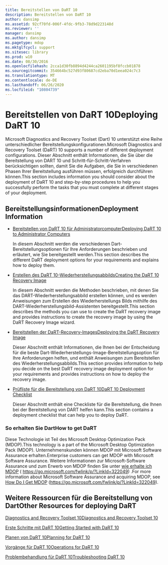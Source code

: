 ```yaml
---
title: Bereitstellen von DaRT 10
description: Bereitstellen von DaRT 10
author: dansimp
ms.assetid: 92cf70fd-006f-4fdc-9fb3-78d9d223148d
ms.reviewer: ''
manager: dansimp
ms.author: dansimp
ms.pagetype: mdop
ms.mktglfcycl: support
ms.sitesec: library
ms.prod: w10
ms.date: 08/30/2016
ms.openlocfilehash: 2cca1d30fb8894d4244ca2601195bf8fccb01878
ms.sourcegitcommit: 354664bc527d93f80687cd2eba70d1eea024c7c3
ms.translationtype: MT
ms.contentlocale: de-DE
ms.lasthandoff: 06/26/2020
ms.locfileid: "10804739"
---
```

# <span data-ttu-id="96b81-103">Bereitstellen von DaRT 10</span><span class="sxs-lookup"><span data-stu-id="96b81-103">Deploying DaRT 10</span></span>


<span data-ttu-id="96b81-104">Microsoft Diagnostics and Recovery Toolset (Dart) 10 unterstützt eine Reihe unterschiedlicher Bereitstellungskonfigurationen.</span><span class="sxs-lookup"><span data-stu-id="96b81-104">Microsoft Diagnostics and Recovery Toolset (DaRT) 10 supports a number of different deployment configurations.</span></span> <span data-ttu-id="96b81-105">Dieser Abschnitt enthält Informationen, die Sie über die Bereitstellung von DART 10 und Schritt-für-Schritt-Verfahren berücksichtigen sollten, damit Sie die Aufgaben, die Sie in verschiedenen Phasen Ihrer Bereitstellung ausführen müssen, erfolgreich durchführen können.</span><span class="sxs-lookup"><span data-stu-id="96b81-105">This section includes information you should consider about the deployment of DaRT 10 and step-by-step procedures to help you successfully perform the tasks that you must complete at different stages of your deployment.</span></span>

## <span data-ttu-id="96b81-106">Bereitstellungsinformationen</span><span class="sxs-lookup"><span data-stu-id="96b81-106">Deployment Information</span></span>


-   [<span data-ttu-id="96b81-107">Bereitstellen von DaRT 10 für Administratorcomputer</span><span class="sxs-lookup"><span data-stu-id="96b81-107">Deploying DaRT 10 to Administrator Computers</span></span>](deploying-dart-10-to-administrator-computers.md)

    <span data-ttu-id="96b81-108">In diesem Abschnitt werden die verschiedenen Dart-Bereitstellungsoptionen für Ihre Anforderungen beschrieben und erläutert, wie Sie bereitgestellt werden.</span><span class="sxs-lookup"><span data-stu-id="96b81-108">This section describes the different DaRT deployment options for your requirements and explains how to deploy them.</span></span>

-   [<span data-ttu-id="96b81-109">Erstellen des DaRT 10-Wiederherstellungsabbilds</span><span class="sxs-lookup"><span data-stu-id="96b81-109">Creating the DaRT 10 Recovery Image</span></span>](creating-the-dart-10-recovery-image.md)

    <span data-ttu-id="96b81-110">In diesem Abschnitt werden die Methoden beschrieben, mit denen Sie das DART-Wiederherstellungsabbild erstellen können, und es werden Anweisungen zum Erstellen des Wiederherstellungs Bilds mithilfe des DART-Wiederherstellungsbild-Assistenten bereitgestellt.</span><span class="sxs-lookup"><span data-stu-id="96b81-110">This section describes the methods you can use to create the DaRT recovery image and provides instructions to create the recovery image by using the DaRT Recovery Image wizard.</span></span>

-   [<span data-ttu-id="96b81-111">Bereitstellen der DaRT-Recovery-Images</span><span class="sxs-lookup"><span data-stu-id="96b81-111">Deploying the DaRT Recovery Image</span></span>](deploying-the-dart-recovery-image-dart-10.md)

    <span data-ttu-id="96b81-112">Dieser Abschnitt enthält Informationen, die Ihnen bei der Entscheidung für die beste Dart-Wiederherstellungs-Image-Bereitstellungsoption für Ihre Anforderungen helfen, und enthält Anweisungen zum Bereitstellen des Wiederherstellungsabbilds.</span><span class="sxs-lookup"><span data-stu-id="96b81-112">This section provides information to help you decide on the best DaRT recovery image deployment option for your requirements and provides instructions on how to deploy the recovery image.</span></span>

-   [<span data-ttu-id="96b81-113">Prüfliste für die Bereitstellung von DaRT 10</span><span class="sxs-lookup"><span data-stu-id="96b81-113">DaRT 10 Deployment Checklist</span></span>](dart-10-deployment-checklist.md)

    <span data-ttu-id="96b81-114">Dieser Abschnitt enthält eine Checkliste für die Bereitstellung, die Ihnen bei der Bereitstellung von DART helfen kann.</span><span class="sxs-lookup"><span data-stu-id="96b81-114">This section contains a deployment checklist that can help you to deploy DaRT.</span></span>

### <span data-ttu-id="96b81-115">So erhalten Sie Dart</span><span class="sxs-lookup"><span data-stu-id="96b81-115">How to get DaRT</span></span>

<span data-ttu-id="96b81-116">Diese Technologie ist Teil des Microsoft Desktop Optimization Pack (MDOP).</span><span class="sxs-lookup"><span data-stu-id="96b81-116">This technology is a part of the Microsoft Desktop Optimization Pack (MDOP).</span></span> <span data-ttu-id="96b81-117">Unternehmenskunden können MDOP mit Microsoft Software Assurance erhalten.</span><span class="sxs-lookup"><span data-stu-id="96b81-117">Enterprise customers can get MDOP with Microsoft Software Assurance.</span></span> <span data-ttu-id="96b81-118">Weitere Informationen zur Microsoft-Software Assurance und zum Erwerb von MDOP finden Sie unter [wie erhalte ich MDOP](https://go.microsoft.com/fwlink/p/?LinkId=322049) ( https://go.microsoft.com/fwlink/p/?LinkId=322049) .</span><span class="sxs-lookup"><span data-stu-id="96b81-118">For more information about Microsoft Software Assurance and acquiring MDOP, see [How Do I Get MDOP](https://go.microsoft.com/fwlink/p/?LinkId=322049) (https://go.microsoft.com/fwlink/p/?LinkId=322049).</span></span>

## <span data-ttu-id="96b81-119">Weitere Ressourcen für die Bereitstellung von Dart</span><span class="sxs-lookup"><span data-stu-id="96b81-119">Other Resources for deploying DaRT</span></span>


[<span data-ttu-id="96b81-120">Diagnostics and Recovery Toolset 10</span><span class="sxs-lookup"><span data-stu-id="96b81-120">Diagnostics and Recovery Toolset 10</span></span>](index.md)

[<span data-ttu-id="96b81-121">Erste Schritte mit DaRT 10</span><span class="sxs-lookup"><span data-stu-id="96b81-121">Getting Started with DaRT 10</span></span>](getting-started-with-dart-10.md)

[<span data-ttu-id="96b81-122">Planen von DaRT 10</span><span class="sxs-lookup"><span data-stu-id="96b81-122">Planning for DaRT 10</span></span>](planning-for-dart-10.md)

[<span data-ttu-id="96b81-123">Vorgänge für DaRT 10</span><span class="sxs-lookup"><span data-stu-id="96b81-123">Operations for DaRT 10</span></span>](operations-for-dart-10.md)

[<span data-ttu-id="96b81-124">Problembehandlung für DaRT 10</span><span class="sxs-lookup"><span data-stu-id="96b81-124">Troubleshooting DaRT 10</span></span>](troubleshooting-dart-10.md)

 

 





